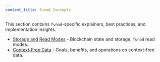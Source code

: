 ```yaml
---
content_title: funod Concepts
---
```


This section contains `funod`-specific explainers, best practices, and implementation insights.

* [Storage and Read Modes](05_storage-and-read-modes.md) - Blockchain state and storage, `funod` read modes.
* [Context-Free Data](10_context-free-data/index.md) - Goals, benefits, and operations on context-free data.
